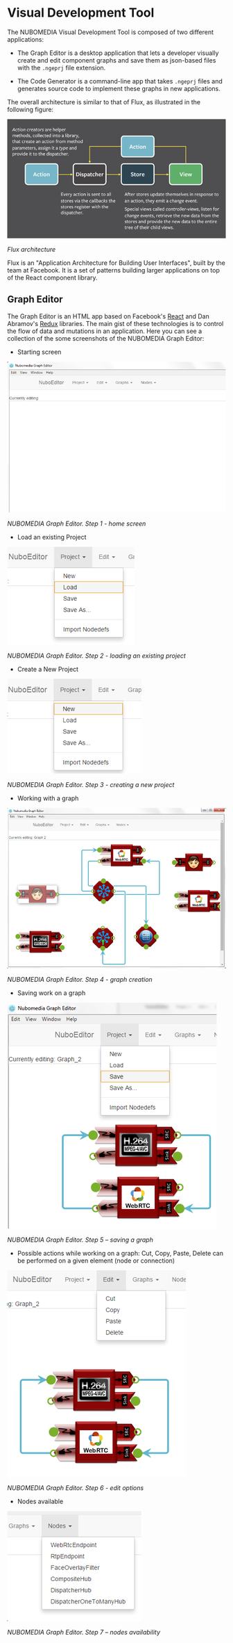 # Visual Development Tool

The NUBOMEDIA Visual Development Tool is composed of two different applications:

- The Graph Editor is a desktop application that lets a developer visually create and edit component graphs and save them as json-based files with the `.ngeprj` file extension.

- The Code Generator is a command-line app that takes `.ngeprj` files and generates source code to implement these graphs in new applications.

The overall architecture is similar to that of Flux, as illustrated in the following figure:

![Flux architecture](../img/visual-tool-arch.png)

*Flux architecture*

Flux is an "Application Architecture for Building User Interfaces", built by the team at Facebook. It is a set of patterns building larger applications on top of the React component library.


## Graph Editor

The Graph Editor is an HTML app based on Facebook's [React](https://facebook.github.io/react/) and Dan Abramov's [Redux](https://github.com/reactjs/redux) libraries. The main gist of these technologies is to control the flow of data and mutations in an application. Here you can see a collection of the some screenshots of the NUBOMEDIA Graph Editor:

- Starting screen

![NUBOMEDIA Graph Editor. Step 1 - home screen](../img/graph-editor-01.png)

*NUBOMEDIA Graph Editor. Step 1 - home screen*

- Load an existing Project

![NUBOMEDIA Graph Editor. Step 2 - loading an existing project](../img/graph-editor-02.png)

*NUBOMEDIA Graph Editor. Step 2 - loading an existing project*

- Create a New Project

![NUBOMEDIA Graph Editor. Step 3 - creating a new project](../img/graph-editor-03.png)

*NUBOMEDIA Graph Editor. Step 3 - creating a new project*

- Working with a graph

![NUBOMEDIA Graph Editor. Step 4 - graph creation](../img/graph-editor-04.png)

*NUBOMEDIA Graph Editor. Step 4 - graph creation*

- Saving work on a graph

![NUBOMEDIA Graph Editor. Step 5 – saving a graph](../img/graph-editor-05.png)

*NUBOMEDIA Graph Editor. Step 5 – saving a graph*

- Possible actions while working on a graph: Cut, Copy, Paste, Delete can be performed on a given element (node or connection)

![NUBOMEDIA Graph Editor. Step 6 - edit options](../img/graph-editor-06.png)

*NUBOMEDIA Graph Editor. Step 6 - edit options*

- Nodes available

![NUBOMEDIA Graph Editor. Step 7 – nodes availability](../img/graph-editor-07.png)

*NUBOMEDIA Graph Editor. Step 7 – nodes availability*
